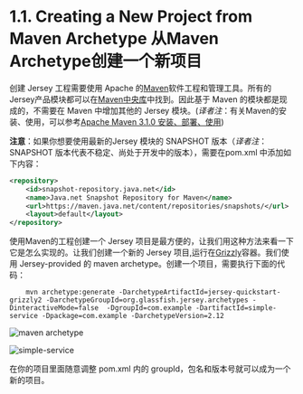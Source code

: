 1.1. Creating a New Project from Maven Archetype 从Maven Archetype创建一个新项目
========================

创建 Jersey 工程需要使用 Apache 的[Maven](http://maven.apache.org/)软件工程和管理工具。所有的Jersey产品模块都可以在[Maven中央库](http://search.maven.org/)中找到。因此基于 Maven 的模块都是现成的，不需要在 Maven 中增加其他的 Jersey 模块。(*译者注*：有关Maven的安装、使用，可以参考[Apache Maven 3.1.0 安装、部署、使用](http://www.waylau.com/apache-maven-3-1-0-installation-deployment-and-use/))

**注意**：如果你想要使用最新的Jersey 模块的 SNAPSHOT 版本（*译者注*：SNAPSHOT 版本代表不稳定、尚处于开发中的版本），需要在pom.xml 中添加如下内容：

```xml
<repository>
    <id>snapshot-repository.java.net</id>
    <name>Java.net Snapshot Repository for Maven</name>
    <url>https://maven.java.net/content/repositories/snapshots/</url>
    <layout>default</layout>
</repository>
```

使用Maven的工程创建一个 Jersey 项目是最方便的，让我们用这种方法来看一下它是怎么实现的。让我们创建一个新的 Jersey 项目,运行在[Grizzly](http://grizzly.java.net/)容器。我们使用 Jersey-provided 的 maven archetype。创建一个项目，需要执行下面的代码：

```
	mvn archetype:generate -DarchetypeArtifactId=jersey-quickstart-grizzly2	-DarchetypeGroupId=org.glassfish.jersey.archetypes -DinteractiveMode=false	-DgroupId=com.example -DartifactId=simple-service -Dpackage=com.example -DarchetypeVersion=2.12
```

![maven archetype](http://i1288.photobucket.com/albums/b484/waylau/waylau%20blog/Jersey-2-User-Guide/11-001_zpsac90461a.jpg)

![simple-service](http://i1288.photobucket.com/albums/b484/waylau/waylau%20blog/Jersey-2-User-Guide/11-002_zpsd56abf6c.jpg)

在你的项目里面随意调整 pom.xml 内的 groupId，包名和版本号就可以成为一个新的项目。